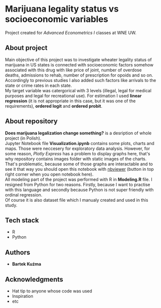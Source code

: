 # Marijuana legality status vs socioeconomic variables

Project created for <i>Advanced Econometrics I</i> classes at WNE UW.

## About project

Main objective of this project was to investigate wheater legality status of marijuana in US states is connected with socioeconomic factors somehow associated with this drug with like price of joint, number of overdose deaths, admissions to rehab, number of prescription for opoids and so on. Accordingly to previous studies I also added such factors like arrivals to the state or crime rates in each state.  
My target variable was catergorical with 3 levels (illegal, legal for medical purposes and legal for recreational use). For estimation I used <b>linear regression</b> (it is not appropriate in this case, but it was one of the requirements), <b>ordered logit</b> and <b>ordered probit</b>.  

## About repository

<b>Does marijuana legalization change something?</b> is a desription of whole project (in Polish).   
Jupyter Notebook file <b>Visualization.ipynb</b> contains some plots, charts and maps. Those were neccesery for exploratory data analysis. However, for some reason, <i>Plotly Express</i> has a problem to display graphs here, that's why repository contains images folder with static images of the charts. That's problematic, because some of those graphs are interactable and to see it that way you should open this notebook with <u>nbviewer</u> (button in top right corner when you open notebook here).  
All modeling part of the project was performed with R in <b>Modeling.R</b> file. I resigned from Python for two reasons. Firstly, because I want to practise with this language and secondly because Python is not super friendly with ordinal regression.  
Of course it is also dataset file which I manualy created and used in this study.

## Tech stack

* R
* Python

## Authors

* **Bartek Kuźma**

## Acknowledgments

* Hat tip to anyone whose code was used
* Inspiration
* etc
